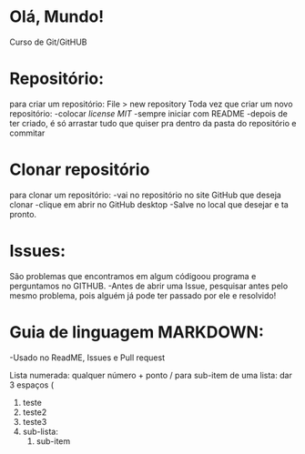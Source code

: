 # Olá, Mundo!
 Curso de Git/GitHUB

# Repositório:
para criar um repositório: File > new  repository
Toda vez que criar um novo repositório: 
-colocar *license MIT*
-sempre iniciar com README
-depois de ter criado, é só arrastar tudo que quiser pra dentro da pasta do repositório e commitar

# Clonar repositório
para clonar um repositório:
-vai no repositório no site GitHub que deseja clonar
-clique em abrir no GitHub desktop
-Salve no local  que desejar e ta pronto.

# Issues:
São problemas que encontramos em algum códigoou programa e perguntamos no GITHUB.
-Antes de abrir uma Issue, pesquisar antes pelo mesmo problema, pois alguém já pode ter passado por ele e resolvido!

# Guia de linguagem MARKDOWN:
-Usado no ReadME, Issues e Pull request

Lista numerada: qualquer número + ponto / para sub-item de uma lista: dar 3 espaços (
1. teste
1. teste2
2. teste3
7. sub-lista:
   1. sub-item

